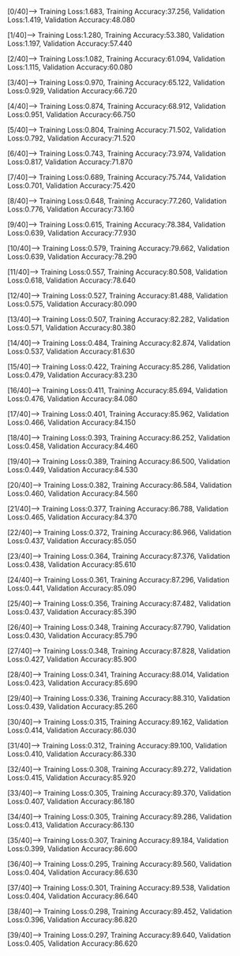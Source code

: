 
[0/40]--> Training Loss:1.683, Training Accuracy:37.256, Validation Loss:1.419, Validation Accuracy:48.080

[1/40]--> Training Loss:1.280, Training Accuracy:53.380, Validation Loss:1.197, Validation Accuracy:57.440

[2/40]--> Training Loss:1.082, Training Accuracy:61.094, Validation Loss:1.115, Validation Accuracy:60.080

[3/40]--> Training Loss:0.970, Training Accuracy:65.122, Validation Loss:0.929, Validation Accuracy:66.720

[4/40]--> Training Loss:0.874, Training Accuracy:68.912, Validation Loss:0.951, Validation Accuracy:66.750

[5/40]--> Training Loss:0.804, Training Accuracy:71.502, Validation Loss:0.792, Validation Accuracy:71.520

[6/40]--> Training Loss:0.743, Training Accuracy:73.974, Validation Loss:0.817, Validation Accuracy:71.870

[7/40]--> Training Loss:0.689, Training Accuracy:75.744, Validation Loss:0.701, Validation Accuracy:75.420

[8/40]--> Training Loss:0.648, Training Accuracy:77.260, Validation Loss:0.776, Validation Accuracy:73.160

[9/40]--> Training Loss:0.615, Training Accuracy:78.384, Validation Loss:0.639, Validation Accuracy:77.930

[10/40]--> Training Loss:0.579, Training Accuracy:79.662, Validation Loss:0.639, Validation Accuracy:78.290

[11/40]--> Training Loss:0.557, Training Accuracy:80.508, Validation Loss:0.618, Validation Accuracy:78.640

[12/40]--> Training Loss:0.527, Training Accuracy:81.488, Validation Loss:0.575, Validation Accuracy:80.090

[13/40]--> Training Loss:0.507, Training Accuracy:82.282, Validation Loss:0.571, Validation Accuracy:80.380

[14/40]--> Training Loss:0.484, Training Accuracy:82.874, Validation Loss:0.537, Validation Accuracy:81.630

[15/40]--> Training Loss:0.422, Training Accuracy:85.286, Validation Loss:0.479, Validation Accuracy:83.230

[16/40]--> Training Loss:0.411, Training Accuracy:85.694, Validation Loss:0.476, Validation Accuracy:84.080

[17/40]--> Training Loss:0.401, Training Accuracy:85.962, Validation Loss:0.466, Validation Accuracy:84.150

[18/40]--> Training Loss:0.393, Training Accuracy:86.252, Validation Loss:0.458, Validation Accuracy:84.460

[19/40]--> Training Loss:0.389, Training Accuracy:86.500, Validation Loss:0.449, Validation Accuracy:84.530

[20/40]--> Training Loss:0.382, Training Accuracy:86.584, Validation Loss:0.460, Validation Accuracy:84.560

[21/40]--> Training Loss:0.377, Training Accuracy:86.788, Validation Loss:0.465, Validation Accuracy:84.370

[22/40]--> Training Loss:0.372, Training Accuracy:86.966, Validation Loss:0.437, Validation Accuracy:85.050

[23/40]--> Training Loss:0.364, Training Accuracy:87.376, Validation Loss:0.438, Validation Accuracy:85.610

[24/40]--> Training Loss:0.361, Training Accuracy:87.296, Validation Loss:0.441, Validation Accuracy:85.090

[25/40]--> Training Loss:0.356, Training Accuracy:87.482, Validation Loss:0.437, Validation Accuracy:85.390

[26/40]--> Training Loss:0.348, Training Accuracy:87.790, Validation Loss:0.430, Validation Accuracy:85.790

[27/40]--> Training Loss:0.348, Training Accuracy:87.828, Validation Loss:0.427, Validation Accuracy:85.900

[28/40]--> Training Loss:0.341, Training Accuracy:88.014, Validation Loss:0.423, Validation Accuracy:85.690

[29/40]--> Training Loss:0.336, Training Accuracy:88.310, Validation Loss:0.439, Validation Accuracy:85.260

[30/40]--> Training Loss:0.315, Training Accuracy:89.162, Validation Loss:0.414, Validation Accuracy:86.030

[31/40]--> Training Loss:0.312, Training Accuracy:89.100, Validation Loss:0.410, Validation Accuracy:86.330

[32/40]--> Training Loss:0.308, Training Accuracy:89.272, Validation Loss:0.415, Validation Accuracy:85.920

[33/40]--> Training Loss:0.305, Training Accuracy:89.370, Validation Loss:0.407, Validation Accuracy:86.180

[34/40]--> Training Loss:0.305, Training Accuracy:89.286, Validation Loss:0.413, Validation Accuracy:86.130

[35/40]--> Training Loss:0.307, Training Accuracy:89.184, Validation Loss:0.399, Validation Accuracy:86.600

[36/40]--> Training Loss:0.295, Training Accuracy:89.560, Validation Loss:0.404, Validation Accuracy:86.630

[37/40]--> Training Loss:0.301, Training Accuracy:89.538, Validation Loss:0.404, Validation Accuracy:86.640

[38/40]--> Training Loss:0.298, Training Accuracy:89.452, Validation Loss:0.396, Validation Accuracy:86.820

[39/40]--> Training Loss:0.297, Training Accuracy:89.640, Validation Loss:0.405, Validation Accuracy:86.620
